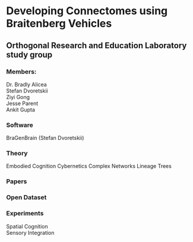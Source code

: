 # Developing Connectomes using Braitenberg Vehicles

## Orthogonal Research and Education Laboratory study group  

### Members:  
Dr. Bradly Alicea  
Stefan Dvoretskii  
Ziyi Gong  
Jesse Parent  
Ankit Gupta  

### Software   
BraGenBrain (Stefan Dvoretskii)


### Theory  
Embodied Cognition
Cybernetics
Complex Networks
Lineage Trees


### Papers  



### Open Dataset  



### Experiments

Spatial Cognition  
Sensory Integration  

